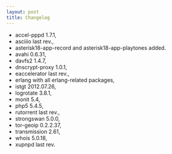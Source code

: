 ```yaml
---
layout: post
title: Changelog
---
```


* accel-pppd 1.7.1,
* asciiio last rev.,
* asterisk18-app-record and asterisk18-app-playtones added.
* avahi 0.6.31,
* davfs2 1.4.7, 
* dnscrypt-proxy 1.0.1,
* eaccelerator last rev.,
* erlang with all erlang-related packages,
* istgt 2012.07.26,
* logrotate 3.8.1,
* monit 5.4,
* php5 5.4.5,
* rutorrent last rev.,
* strongswan 5.0.0,
* tor-geoip 0.2.2.37,
* transmission 2.61,
* whois 5.0.18,
* xupnpd last rev.
